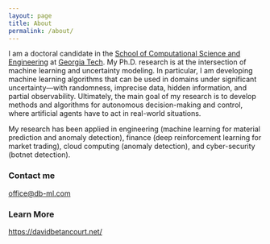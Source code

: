 ```yaml
---
layout: page
title: About
permalink: /about/
---
```


I am a doctoral candidate in the [School of Computational Science and Engineering](https://cse.gatech.edu/people/david-betancourt) at [Georgia Tech](https://www.gatech.edu). My Ph.D. research is at the intersection of machine learning and uncertainty modeling. In particular, I am developing machine learning algorithms that can be used in domains under significant uncertainty—with randomness, imprecise data, hidden information, and partial observability. Ultimately, the main goal of my research is to develop methods and algorithms for autonomous decision-making and control, where artificial agents have to act in real-world situations.

My research has been applied in engineering (machine learning for material prediction and anomaly detection), finance (deep reinforcement learning for market trading), cloud computing (anomaly detection), and cyber-security (botnet detection).


### Contact me

[office@db-ml.com](mailto:office@db-ml.com)


### Learn More
<https://davidbetancourt.net/>
